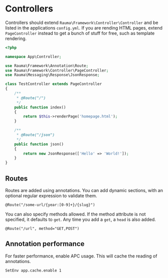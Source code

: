 Controllers
===========

Controllers should extend `Rauma\Framework\Controller\Controller` and be listed in the applications `config.yml`. If you are rending HTML pages, extend `PageController` instead to get a bunch of stuff for free, such as template rendering.

```php
<?php

namespace App\Controller;

use Rauma\Framework\Annotation\Route;
use Rauma\Framework\Controller\PageController;
use Rauma\Messaging\Response\JsonResponse;

class TestController extends PageController
{
    /**
     * @Route("/")
     */
    public function index()
    {
        return $this->renderPage('homepage.html');
    }

    /**
     * @Route("/json")
     */
    public function json()
    {
        return new JsonResponse(['Hello' => 'World!']);
    }
}
```

Routes
------

Routes are added using annotations. You can add dynamic sections, with an optional regular expression to validate them.

```
@Route("/some-url/{year:[0-9]+}/{slug}")
```

You can also specify methods allowed. If the method attribute is not specified, it defaults to `get`. Any time you add a `get`, a `head` is also added.

```
@Route("/url", method="GET,POST")
```

Annotation performance
----------------------

For faster performance, enable APC usage. This will cache the reading of annotations.

```
SetEnv app.cache.enable 1
```
